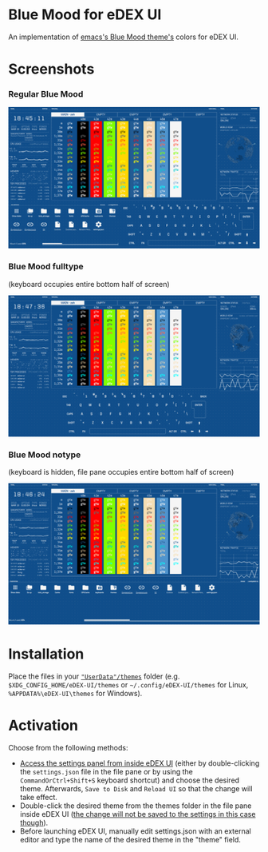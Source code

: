 # Blue Mood for eDEX UI

An implementation of [emacs's Blue Mood theme's](https://emacsthemes.com/themes/blue-mood-theme.html) colors for eDEX UI.

# Screenshots

### Regular Blue Mood

![Screenshot](blue-mood-edex-screenshot.png)

### Blue Mood fulltype
(keyboard occupies entire bottom half of screen)

![Fulltype Screenshot](blue-mood-fulltype-edex-screenshot.png)

### Blue Mood notype
(keyboard is hidden, file pane occupies entire bottom half of screen)

![Notype Screenshot](blue-mood-notype-edex-screenshot.png)

# Installation

Place the files in your [`"UserData"/themes`](https://github.com/GitSquared/edex-ui/wiki/userData) folder (e.g. `$XDG_CONFIG_HOME/eDEX-UI/themes` or `~/.config/eDEX-UI/themes` for Linux, `%APPDATA%\eDEX-UI\themes` for Windows).

# Activation

Choose from the following methods:

- [Access the settings panel from inside eDEX UI](https://github.com/GitSquared/edex-ui/wiki/settings.json) (either by double-clicking the `settings.json` file in the file pane or by using the `CommandOrCtrl+Shift+S` keyboard shortcut) and choose the desired theme. Afterwards, `Save to Disk` and `Reload UI` so that the change will take effect.
- Double-click the desired theme from the themes folder in the file pane inside eDEX UI ([the change will not be saved to the settings in this case though](https://github.com/GitSquared/edex-ui/wiki/Themes)).
- Before launching eDEX UI, manually edit settings.json with an external editor and type the name of the desired theme in the "theme" field.
